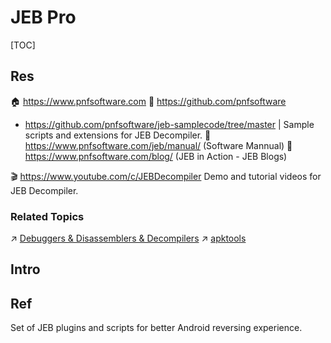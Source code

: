 # JEB Pro

[TOC]



## Res
🏠 https://www.pnfsoftware.com
🚧 https://github.com/pnfsoftware
- https://github.com/pnfsoftware/jeb-samplecode/tree/master | Sample scripts and extensions for JEB Decompiler.
📂 https://www.pnfsoftware.com/jeb/manual/ (Software Mannual)
📂 https://www.pnfsoftware.com/blog/ (JEB in Action - JEB Blogs)

🎬 https://www.youtube.com/c/JEBDecompiler
Demo and tutorial videos for JEB Decompiler.


### Related Topics
↗ [Debuggers & Disassemblers & Decompilers](../../../../🔑%20CS%20Core/👩‍💻%20Programming%20Methodology%20and%20Languages/🛠️%20Programming%20Tools%20Chain/Debuggers%20&%20Disassemblers%20&%20Decompilers/Debuggers%20&%20Disassemblers%20&%20Decompilers.md)
↗ [apktools](../../../../🔑%20CS%20Core/👩‍💻%20Programming%20Methodology%20and%20Languages/🛠️%20Programming%20Tools%20Chain/Debuggers%20&%20Disassemblers%20&%20Decompilers/apktools.md)



## Intro



## Ref
[JebOps | github]: https://github.com/yoavst/JebOps

Set of JEB plugins and scripts for better Android reversing experience.

[Invalid or corrupt jarfile /usr/local/bin/selenium-server-standalone-2.38.0.jar | stackoverflow]:   https://stackoverflow.com/q/20680229/16542494
[Invalid or corrupt jarfile fatty-client.jar #2383 | github issues]: https://github.com/iBotPeaches/Apktool/issues/2383

[APP攻防--安卓逆向&JEB动态调试&LSPosed模块&算法提取&Hook技术]: https://www.cnblogs.com/Pengj/p/17814909.html
